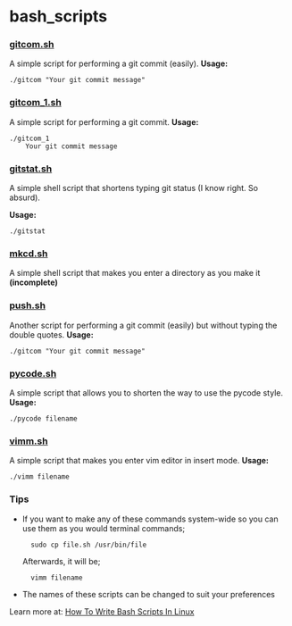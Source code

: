 # bash_scripts
### [gitcom.sh](gitcom.sh)
A simple script for performing a git commit (easily).
__Usage:__

    ./gitcom "Your git commit message"

### [gitcom_1.sh](gitcom_1.sh)
A simple script for performing a git commit.
__Usage:__

    ./gitcom_1
	    Your git commit message

### [gitstat.sh](gitstat.sh)
A simple shell script that shortens typing git status (I know right. So absurd).

__Usage:__

    ./gitstat

### [mkcd.sh](mkcd.sh)
A simple shell script that makes you enter a directory as you make it __(incomplete)__

### [push.sh](push.sh)
Another script for performing a git commit (easily) but without typing the double quotes.
__Usage:__

    ./gitcom "Your git commit message"

### [pycode.sh](pycode.sh)
A simple script that allows you to shorten the way to use the pycode style.
__Usage:__

    ./pycode filename

### [vimm.sh](vimm.sh)
A simple script that makes you enter vim editor in insert mode.
__Usage:__

    ./vimm filename
### Tips
- If you want to make any of these commands system-wide so you can use them as you would terminal commands;

    	sudo cp file.sh /usr/bin/file

	Afterwards, it will be;

    	vimm filename

- The names of these scripts can be changed to suit your preferences

Learn more at: [How To Write Bash Scripts In Linux](https://www.tomshardware.com/how-to/write-bash-scripts-linux)
